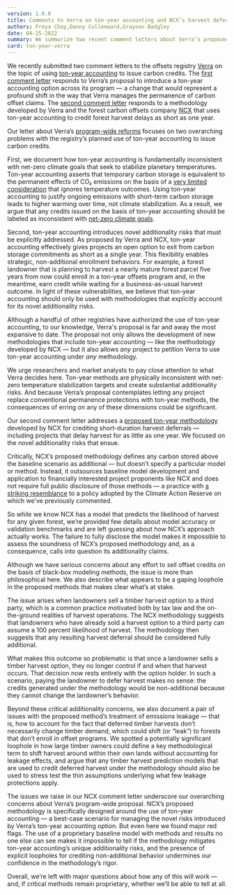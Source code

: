 ```yaml
---
version: 1.0.0
title: Comments to Verra on ton-year accounting and NCX’s harvest deferral methodology
authors: Freya Chay,Danny Cullenward,Grayson Badgley
date: 04-25-2022
summary: We summarize two recent comment letters about Verra’s proposed use of ton-year accounting to issue carbon offset credits — including via a proposed methodology developed by NCX which would credit harvest deferrals as short as a single year.
card: ton-year-verra
---
```


We recently submitted two comment letters to the offsets registry [Verra](https://verra.org/) on the topic of using [ton-year accounting](https://carbonplan.org/research/ton-year-explainer) to issue carbon credits. The [first comment letter](https://files.carbonplan.org/Verra-Ton-Year-Comment-Letter-04-08-22.pdf) responds to Verra’s proposal to introduce a ton-year accounting option across its program — a change that would represent a profound shift in the way that Verra manages the permanence of carbon offset claims. The [second comment letter](https://files.carbonplan.org/Verra-NCX-Harvest-Deferral-Comment-Letter-04-21-2022.pdf) responds to a methodology developed by Verra and the forest carbon offsets company [NCX](https://ncx.com/ncx/) that uses ton-year accounting to credit forest harvest delays as short as one year.

Our letter about Verra’s [program-wide reforms](https://verra.org/proposed-updates-to-the-vcs-program-consultation/) focuses on two overarching problems with the registry’s planned use of ton-year accounting to issue carbon credits.

First, we document how ton-year accounting is fundamentally inconsistent with net-zero climate goals that seek to stabilize planetary temperatures. Ton-year accounting asserts that temporary carbon storage is equivalent to the permanent effects of CO₂ emissions on the basis of a [very limited consideration](https://carbonplan.org/research/ton-year-explainer) that ignores temperature outcomes. Using ton-year accounting to justify ongoing emissions with short-term carbon storage leads to higher warming over time, not climate stabilization. As a result, we argue that any credits issued on the basis of ton-year accounting should be labeled as inconsistent with [net-zero climate goals](https://carbonplan.org/blog/climate-financial-risks).

Second, ton-year accounting introduces novel additionality risks that must be explicitly addressed. As proposed by Verra and NCX, ton-year accounting effectively gives projects an open option to exit from carbon storage commitments as short as a single year. This flexibility enables strategic, non-additional enrollment behaviors. For example, a forest landowner that is planning to harvest a nearly mature forest parcel five years from now could enroll in a ton-year offsets program and, in the meantime, earn credit while waiting for a business-as-usual harvest outcome. In light of these vulnerabilities, we believe that ton-year accounting should only be used with methodologies that explicitly account for its novel additionality risks.

Although a handful of other registries have authorized the use of ton-year accounting, to our knowledge, Verra's proposal is far and away the most expansive to date. The proposal not only allows the development of new methodologies that include ton-year accounting — like the methodology developed by NCX — but it also allows _any_ project to petition Verra to use ton-year accounting under _any_ methodology.

We urge researchers and market analysts to pay close attention to what Verra decides here. Ton-year methods are physically inconsistent with net-zero temperature stabilization targets and create substantial additionality risks. And because Verra’s proposal contemplates letting any project replace conventional permanence protections with ton-year methods, the consequences of erring on any of these dimensions could be significant.

Our second comment letter addresses a [proposed ton-year methodology](https://verra.org/methodology-for-improved-forest-management-through-targeted-short-term-harvest-deferral-public-consultation/) developed by NCX for crediting short-duration harvest deferrals — including projects that delay harvest for as little as one year. We focused on the novel additionality risks that ensue.

Critically, NCX’s proposed methodology defines any carbon stored above the baseline scenario as additional — but doesn’t specify a particular model or method. Instead, it outsources baseline model development and application to financially interested project proponents like NCX and does not require full public disclosure of those methods — a practice with [a striking resemblance](https://carbonplan.org/research/soil-carbon-comment) to a policy adopted by the Climate Action Reserve on which we’ve previously commented.

So while we know NCX has a model that predicts the likelihood of harvest for any given forest, we’re provided few details about model accuracy or validation benchmarks and are left guessing about how NCX’s approach actually works. The failure to fully disclose the model makes it impossible to assess the soundness of NCX’s proposed methodology and, as a consequence, calls into question its additionality claims.

Although we have serious concerns about any effort to sell offset credits on the basis of black-box modeling methods, the issue is more than philosophical here. We also describe what appears to be a gaping loophole in the proposed methods that makes clear what’s at stake.

The issue arises when landowners sell a timber harvest option to a third party, which is a common practice motivated both by tax law and the on-the-ground realities of harvest operations. The NCX methodology suggests that landowners who have already sold a harvest option to a third party can assume a 100 percent likelihood of harvest. The methodology then suggests that any resulting harvest deferral should be considered fully additional.

What makes this outcome so problematic is that once a landowner sells a timber harvest option, they no longer control if and when that harvest occurs. That decision now rests entirely with the option holder. In such a scenario, paying the landowner to defer harvest makes no sense: the credits generated under the methodology would be non-additional because they cannot change the landowner’s behavior.

Beyond these critical additionality concerns, we also document a pair of issues with the proposed method’s treatment of emissions leakage — that is, how to account for the fact that deferred timber harvests don’t necessarily change timber demand, which could shift (or “leak”) to forests that don’t enroll in offset programs. We spotted a potentially significant loophole in how large timber owners could define a key methodological term to shift harvest around within their own lands without accounting for leakage effects, and argue that any timber harvest prediction models that are used to credit deferred harvest under the methodology should also be used to stress test the thin assumptions underlying what few leakage protections apply.

The issues we raise in our NCX comment letter underscore our overarching concerns about Verra’s program-wide proposal. NCX’s proposed methodology is specifically designed around the use of ton-year accounting — a best-case scenario for managing the novel risks introduced by Verra’s ton-year accounting option. But even here we found major red flags. The use of a proprietary baseline model with methods and results no one else can see makes it impossible to tell if the methodology mitigates ton-year accounting’s unique additionality risks, and the presence of explicit loopholes for crediting non-additional behavior undermines our confidence in the methodology’s rigor.

Overall, we’re left with major questions about how any of this will work — and, if critical methods remain proprietary, whether we’ll be able to tell at all.
